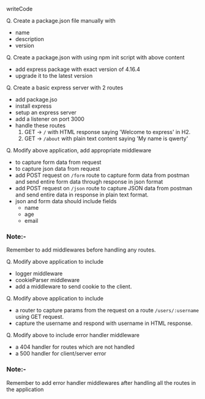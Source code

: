 writeCode

Q. Create a package.json file manually with

- name
- description
- version

Q. Create a package.json with using npm init script with above content

- add express package with exact version of 4.16.4
- upgrade it to the latest version

Q. Create a basic express server with 2 routes

- add package.jso
- install express
- setup an express server
- add a listener on port 3000
- handle these routes
  1. GET -> `/` with HTML response saying 'Welcome to express' in H2.
  2. GET -> `/about` with plain text content saying 'My name is qwerty'

Q. Modify above application, add appropriate middleware

- to capture form data from request
- to capture json data from request
- add POST request on `/form` route to capture form data from postman and send entire form data through response in json format
- add POST request on `/json` route to capture JSON data from postman and send entire data in response in plain text format.
- json and form data should include fields
  - name
  - age
  - email

### Note:-

Remember to add middlewares before handling any routes.

Q. Modify above application to include

- logger middleware
- cookieParser middleware
- add a middleware to send cookie to the client.

Q. Modify above application to include

- a router to capture params from the request on a route `/users/:username` using GET request.
- capture the username and respond with username in HTML response.

Q. Modify above to include error handler middleware

- a 404 handler for routes which are not handled
- a 500 handler for client/server error

### Note:-

Remember to add error handler middlewares after handling all the routes in the application
